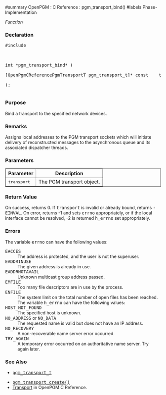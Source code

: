 ﻿#summary OpenPGM : C Reference : pgm\_transport\_bind()
#labels Phase-Implementation

_Function_
### Declaration ###
<pre>
#include <pgm/pgm.h><br>
<br>
int *pgm_transport_bind* (<br>
[OpenPgmCReferencePgmTransportT pgm_transport_t]* const    transport<br>
);<br>
</pre>

### Purpose ###
Bind a transport to the specified network devices.

### Remarks ###
Assigns local addresses to the PGM transport sockets which will initiate delivery of reconstructed messages to the asynchronous queue and its associated dispatcher threads.

### Parameters ###

<table cellpadding='5' border='1' cellspacing='0'>
<tr>
<th>Parameter</th>
<th>Description</th>
</tr>
<tr>
<td><tt>transport</tt></td>
<td>The PGM transport object.</td>
</tr>
</table>


### Return Value ###
On success, returns 0.  If <tt>transport</tt> is invalid or already bound, returns <tt>-EINVAL</tt>.  On error, returns -1 and sets <tt>errno</tt> appropriately, or if the local interface cannot be resolved, -2 is returned <tt>h_errno</tt> set appropriately.

### Errors ###
The variable <tt>errno</tt> can have the following values:

<dl><dt><tt>EACCES</tt></dt><dd>The address is protected, and the user is not the superuser.<br>
</dd><dt><tt>EADDRINUSE</tt></dt><dd>The given address is already in use.<br>
</dd><dt><tt>EADDRNOTAVAIL</tt></dt><dd>Unknown multicast group address passed.<br>
</dd><dt><tt>EMFILE</tt></dt><dd>Too many file descriptors are in use by the process.<br>
</dd><dt><tt>ENFILE</tt></dt><dd>The system limit on the total number of open files has been reached.<br>
The variable <tt>h_errno</tt> can have the following values:<br>
</dd><dt><tt>HOST_NOT_FOUND</tt></dt><dd>The specified host is unknown.<br>
</dd><dt><tt>NO_ADDRESS</tt> or <tt>NO_DATA</tt></dt><dd>The requested name is valid but does not have an IP address.<br>
</dd><dt><tt>NO_RECOVERY</tt></dt><dd>A non-recoverable name server error occurred.<br>
</dd><dt><tt>TRY_AGAIN</tt></dt><dd>A temporary error occurred on an authoritative name server.  Try again later.<br>
</dd></dl>

### See Also ###
  * <tt><a href='OpenPgmCReferencePgmTransportT.md'>pgm_transport_t</a></tt><br>
<ul><li><tt><a href='OpenPgmCReferencePgmTransportCreate.md'>pgm_transport_create()</a></tt><br>
</li><li><a href='OpenPgmCReferenceTransport.md'>Transport</a> in OpenPGM C Reference.